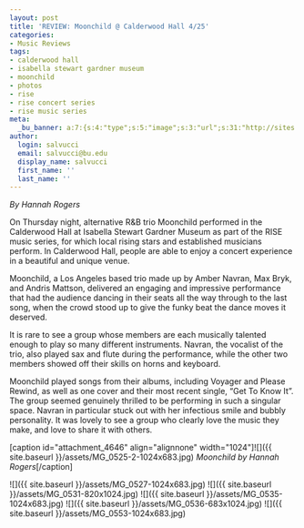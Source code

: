 ```yaml
---
layout: post
title: 'REVIEW: Moonchild @ Calderwood Hall 4/25'
categories:
- Music Reviews
tags:
- calderwood hall
- isabella stewart gardner museum
- moonchild
- photos
- rise
- rise concert series
- rise music series
meta:
  _bu_banner: a:7:{s:4:"type";s:5:"image";s:3:"url";s:31:"http://sites.bu.edu/wtbu/files/2019/05/MG_0535.jpg";s:3:"alt";s:0:"";s:7:"post_id";s:4:"4649";s:4:"html";s:0:"";s:8:"position";s:12:"contentWidth";s:7:"caption";s:0:"";}
author:
  login: salvucci
  email: salvucci@bu.edu
  display_name: salvucci
  first_name: ''
  last_name: ''
---
```

_By Hannah Rogers_

On Thursday night, alternative R&B trio Moonchild performed in the Calderwood Hall at Isabella Stewart Gardner Museum as part of the RISE music series, for which local rising stars and established musicians perform. In Calderwood Hall, people are able to enjoy a concert experience in a beautiful and unique venue.

Moonchild, a Los Angeles based trio made up by Amber Navran, Max Bryk, and Andris Mattson, delivered an engaging and impressive performance that had the audience dancing in their seats all the way through to the last song, when the crowd stood up to give the funky beat the dance moves it deserved.

It is rare to see a group whose members are each musically talented enough to play so many different instruments. Navran, the vocalist of the trio, also played sax and flute during the performance, while the other two members showed off their skills on horns and keyboard.

Moonchild played songs from their albums, including Voyager and Please Rewind, as well as one cover and their most recent single, “Get To Know It”. The group seemed genuinely thrilled to be performing in such a singular space. Navran in particular stuck out with her infectious smile and bubbly personality. It was lovely to see a group who clearly love the music they make, and love to share it with others.

\[caption id="attachment\_4646" align="alignnone" width="1024"\]![]({{ site.baseurl }}/assets/MG_0525-2-1024x683.jpg) _Moonchild by Hannah Rogers_\[/caption\]

![]({{ site.baseurl }}/assets/MG_0527-1024x683.jpg) ![]({{ site.baseurl }}/assets/MG_0531-820x1024.jpg) ![]({{ site.baseurl }}/assets/MG_0535-1024x683.jpg) ![]({{ site.baseurl }}/assets/MG_0536-683x1024.jpg) ![]({{ site.baseurl }}/assets/MG_0553-1024x683.jpg)